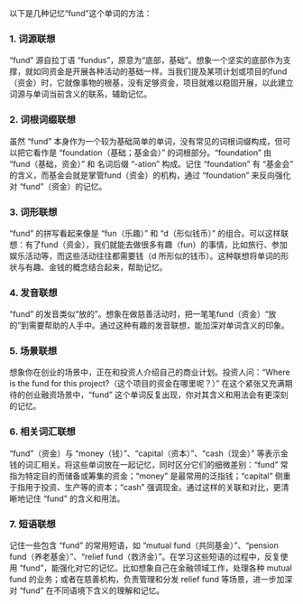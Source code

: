 以下是几种记忆“fund”这个单词的方法：

### 1. 词源联想
“fund” 源自拉丁语 “fundus”，原意为“底部，基础”。想象一个坚实的底部作为支撑，就如同资金是开展各种活动的基础一样。当我们提及某项计划或项目的fund（资金）时，它就像事物的根基，没有足够资金，项目就难以稳固开展，以此建立词源与单词当前含义的联系，辅助记忆。 

### 2. 词根词缀联想
虽然 “fund” 本身作为一个较为基础简单的单词，没有常见的词根词缀构成，但可以把它看作是 “foundation（基础；基金会）” 的词根部分。“foundation” 由 “fund（基础，资金）” 和 名词后缀 “-ation” 构成。记住 “foundation” 有 “基金会” 的含义，而基金会就是掌管fund（资金）的机构，通过 “foundation” 来反向强化对 “fund”（资金）的记忆。 

### 3. 词形联想
“fund” 的拼写看起来像是 “fun（乐趣）” 和 “d（形似钱币）” 的组合。可以这样联想：有了fund（资金），我们就能去做很多有趣（fun）的事情，比如旅行、参加娱乐活动等，而这些活动往往都需要钱（d 所形似的钱币）。这种联想将单词的形状与有趣、金钱的概念结合起来，帮助记忆。 

### 4. 发音联想
“fund” 的发音类似“放的”。想象在做慈善活动时，把一笔笔fund（资金）“放的”到需要帮助的人手中。通过这种有趣的发音联想，能加深对单词含义的印象。 

### 5. 场景联想
想象你在创业的场景中，正在和投资人介绍自己的商业计划。投资人问：“Where is the fund for this project?（这个项目的资金在哪里呢？）” 在这个紧张又充满期待的创业融资场景中，“fund” 这个单词反复出现，你对其含义和用法会有更深刻的记忆。 

### 6. 相关词汇联想
“fund”（资金）与 “money（钱）”、“capital（资本）”、“cash（现金）” 等表示金钱的词汇相关。将这些单词放在一起记忆，同时区分它们的细微差别：“fund” 常指为特定目的而储备或筹集的资金；“money” 是最常用的泛指钱；“capital” 侧重于指用于投资、生产等的资本；“cash” 强调现金。通过这样的关联和对比，更清晰地记住 “fund” 的含义和用法。 

### 7. 短语联想
记住一些包含 “fund” 的常用短语，如 “mutual fund（共同基金）”、“pension fund（养老基金）”、“relief fund（救济金）”。在学习这些短语的过程中，反复使用 “fund”，能强化对它的记忆。比如想象自己在金融领域工作，处理各种 mutual fund 的业务；或者在慈善机构，负责管理和分发 relief fund 等场景，进一步加深对 “fund” 在不同语境下含义的理解和记忆。 
